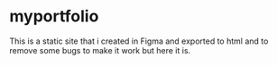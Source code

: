 # myportfolio
This is a static site that i created in Figma and exported to html and to remove some bugs to make it work but here it is.
